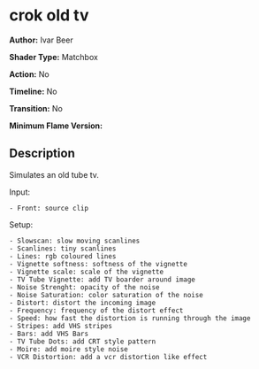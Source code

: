 # crok old tv

**Author:** Ivar Beer

**Shader Type:** Matchbox

**Action:** No

**Timeline:** No

**Transition:** No

**Minimum Flame Version:** 


## Description
Simulates an old tube tv.

Input:

    - Front: source clip

Setup:

    - Slowscan: slow moving scanlines
    - Scanlines: tiny scanlines
    - Lines: rgb coloured lines
    - Vignette softness: softness of the vignette
    - Vignette scale: scale of the vignette
    - TV Tube Vignette: add TV boarder around image
    - Noise Strenght: opacity of the noise
    - Noise Saturation: color saturation of the noise
    - Distort: distort the incoming image
    - Frequency: frequency of the distort effect
    - Speed: how fast the distortion is running through the image
    - Stripes: add VHS stripes
    - Bars: add VHS Bars
    - TV Tube Dots: add CRT style pattern
    - Moire: add moire style noise
    - VCR Distortion: add a vcr distortion like effect
